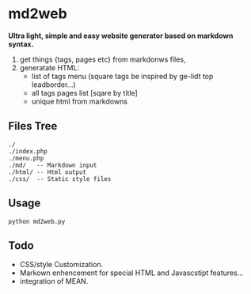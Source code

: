 # md2web
**Ultra light, simple and easy website generator based on markdown syntax.**

1. get things {tags, pages etc} from markdonws files,
2. generatate HTML:
    * list of tags menu (square tags be inspired by ge-lidt top leadborder...)
    * all tags pages list [sqare by title]
    * unique html from markdowns


## Files Tree
    ./
    ./index.php
    ./menu.php 
    ./md/   -- Markdown input
    ./html/ -- Html output
    ./css/  -- Static style files

## Usage
    python md2web.py

## Todo
* CSS/style Customization.
* Markown enhencement for special HTML and Javascstipt features...
* integration of MEAN.

